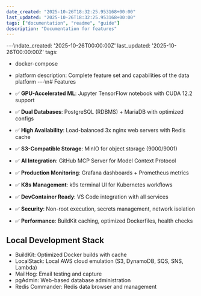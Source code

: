 ```yaml
---
date_created: "2025-10-26T18:32:25.953168+00:00"
last_updated: "2025-10-26T18:32:25.953168+00:00"
tags: ["documentation", "readme", "guide"]
description: "Documentation for features"
---
```


---\ndate_created: '2025-10-26T00:00:00Z'
last_updated: '2025-10-26T00:00:00Z'
tags:

- docker-compose
- platform
  description: Complete feature set and capabilities of the data platform
  ---\n# Features

- ✅ **GPU-Accelerated ML**: Jupyter TensorFlow notebook with CUDA 12.2 support
- ✅ **Dual Databases**: PostgreSQL (RDBMS) + MariaDB with optimized configs
- ✅ **High Availability**: Load-balanced 3x nginx web servers with Redis cache
- ✅ **S3-Compatible Storage**: MinIO for object storage (9000/9001)
- ✅ **AI Integration**: GitHub MCP Server for Model Context Protocol
- ✅ **Production Monitoring**: Grafana dashboards + Prometheus metrics
- ✅ **K8s Management**: k9s terminal UI for Kubernetes workflows
- ✅ **DevContainer Ready**: VS Code integration with all services
- ✅ **Security**: Non-root execution, secrets management, network isolation
- ✅ **Performance**: BuildKit caching, optimized Dockerfiles, health checks

## Local Development Stack

- BuildKit: Optimized Docker builds with cache
- LocalStack: Local AWS cloud emulation (S3, DynamoDB, SQS, SNS, Lambda)
- MailHog: Email testing and capture
- pgAdmin: Web-based database administration
- Redis Commander: Redis data browser and management
